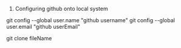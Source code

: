 1. Configuring github onto local system

git config --global user.name "github username"
git config --global user.email "github userEmail"

git clone fileName
